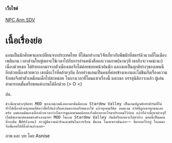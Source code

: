 #### เว็บไซต์
[NPC Ann SDV](https://asnise.github.io/NPC-Ann-SDV/)

# เนื้อเรื่องย่อ
  แอนเป็นนักศึกษาแลกเปลี่ยนจากประเทศไทย ที่ได้มาทำงานวิจัยเกี่ยวกับพืชผักที่สตาร์ดิวแวลลี่ในเมืองเพลิแกน
เวลาส่วนใหญ่เธอจะใช้เวลาไปกับการอ่านหนังสือและวาดภาพ(นานๆที เธอถึงจะวาดน่ะนะ) เนื่องด้วยเธอ
ได้ย้ายออกมาจากตัวเมืองเธอจึงไม่ค่อยชอบหน้าฝนนัก และเธอเป็นญาติห่างๆของเพนนีอีกด้วยเนื่องด้วยพวก
เธอมีอะไรที่คล้ายๆกัน อีกอย่างแอนเป็นคนที่ค่อยข้างเหงาและไม่ชินกับเรื่องความรักเธอจึงทำตัวเหมือนเด็กไปสะหน่อย
ในบางเวลาที่โดนแซวเรื่องนี้ และเธอ บรรลุนิติภาวะแล้ว ผู้เล่นสามารถหมั้นหรือขอแต่งงานได้อีกด้วย (> O <)

ปล.
```
ช่วงนี้เพจต่างๆฮิตทำ MOD ของเกมเกมนึงออกมานั้นคือเกม Stardew Valley เป็นเกมปลูกผักทำฟาร์มที่ไม่ทั่วไปเนื่องด้วยทุกคนที่คิดว่าซื้อไปแล้วก็แค่เล่นคลายเครียดและใช่ แล้วทุกคนก็ติด งอมเเงม สวัสดีลูกเพจทุกคนเลยครับ ผมแอดมินเองเนื่องด้วยเวลาว่างในการดูแลเพจผมน้อยลงจึงต้องหาอะไรมาประเคนไว้ก่อน แล้วก็ล่วงนี้เพจต่างๆก็เริ่มฮิตเอามาสคอตของตัวเองมาทำ MOD ในเกม Stardew Valley กันมีหรือแอดจะไม่ทำบ้าง มอดนี้เป็นมอดที่จะเพิ่ม Ann(แอน) สาวผู้มีความน่ารักและขยันในการเรียน พี่แอน ในเพจเรานั่นเอง~~ งั้นรออะไรอยู่ โหลดมาจีบพี่แอดได้ที่ลิ้งด้านล่างเลย~
```
ภาพ และ บท โดย Asnise
